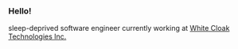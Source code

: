 ### Hello! 


sleep-deprived software engineer currently working at [White Cloak Technologies Inc.](https://www.whitecloak.com/)
